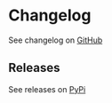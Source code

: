 # Changelog

See changelog on [GitHub](https://github.com/codeclassroom/CodeRunner/blob/master/CHANGELOG.md)

## Releases
See releases on [PyPi](https://pypi.org/project/coderunner/#history)